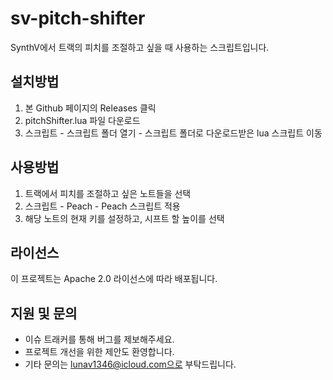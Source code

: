 # sv-pitch-shifter

SynthV에서 트랙의 피치를 조절하고 싶을 때 사용하는 스크립트입니다.  




## 설치방법
1. 본 Github 페이지의 Releases 클릭
2. pitchShifter.lua 파일 다운로드
3. 스크립트 - 스크립트 폴더 열기 - 스크립트 폴더로 다운로드받은 lua 스크립트 이동

## 사용방법
1. 트랙에서 피치를 조절하고 싶은 노트들을 선택
2. 스크립트 - Peach - Peach 스크립트 적용
3. 해당 노트의 현재 키를 설정하고, 시프트 할 높이를 선택

## 라이선스

이 프로젝트는 Apache 2.0 라이선스에 따라 배포됩니다.

## 지원 및 문의

- 이슈 트래커를 통해 버그를 제보해주세요.
- 프로젝트 개선을 위한 제안도 환영합니다.
- 기타 문의는 lunav1346@icloud.com으로 부탁드립니다.
